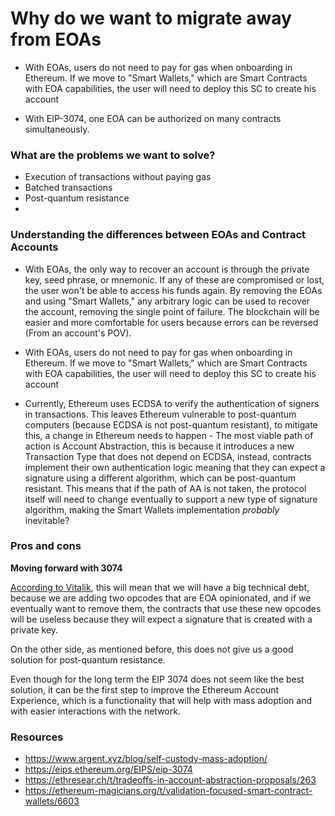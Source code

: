 # Why do we want to migrate away from EOAs


- With EOAs, users do not need to pay for gas when onboarding in Ethereum. If we move to "Smart Wallets," which are Smart Contracts with EOA capabilities, the user will need to deploy this SC to create his account

- With EIP-3074, one EOA can be authorized on many contracts simultaneously. 

### What are the problems we want to solve?

- Execution of transactions without paying gas
- Batched transactions
- Post-quantum resistance
- 

### Understanding the differences between EOAs and Contract Accounts

- With EOAs, the only way to recover an account is through the private key, seed phrase, or mnemonic. If any of these are compromised or lost, the user won't be able to access his funds again. By removing the EOAs and using "Smart Wallets," any arbitrary logic can be used to recover the account, removing the single point of failure. The blockchain will be easier and more comfortable for users because errors can be reversed (From an account's POV).

- With EOAs, users do not need to pay for gas when onboarding in Ethereum. If we move to "Smart Wallets," which are Smart Contracts with EOA capabilities, the user will need to deploy this SC to create his account

- Currently, Ethereum uses ECDSA to verify the authentication of signers in transactions. This leaves Ethereum vulnerable to post-quantum computers (because ECDSA is not post-quantum resistant), to mitigate this, a change in Ethereum needs to happen - The most viable path of action is Account Abstraction, this is because it introduces a new Transaction Type that does not depend on ECDSA, instead, contracts implement their own authentication logic meaning that they can expect a signature using a different algorithm, which can be post-quantum resistant. 
This means that if the path of AA is not taken, the protocol itself will need to change eventually to support a new type of signature algorithm, making the Smart Wallets implementation _probably_ inevitable?

### Pros and cons

**Moving forward with 3074**

[According to Vitalik](https://ethereum-magicians.org/t/we-should-be-moving-beyond-eoas-not-enshrining-them-even-further-eip-3074-related/6538), this will mean that we will have a big technical debt, because we are adding two opcodes that are EOA opinionated, and if we eventually want to remove them, the contracts that use these new opcodes will be useless because they will expect a signature that is created with a private key.

On the other side, as mentioned before, this does not give us a good solution for post-quantum resistance.

Even though for the long term the EIP 3074 does not seem like the best solution, it can be the first step to improve the Ethereum Account Experience, which is a functionality that will help with mass adoption and with easier interactions with the network. 


### Resources

- https://www.argent.xyz/blog/self-custody-mass-adoption/
- https://eips.ethereum.org/EIPS/eip-3074
- https://ethresear.ch/t/tradeoffs-in-account-abstraction-proposals/263
- https://ethereum-magicians.org/t/validation-focused-smart-contract-wallets/6603
